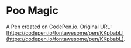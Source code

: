 # Poo Magic

A Pen created on CodePen.io. Original URL: [https://codepen.io/fontawesome/pen/KKpbabL](https://codepen.io/fontawesome/pen/KKpbabL).

